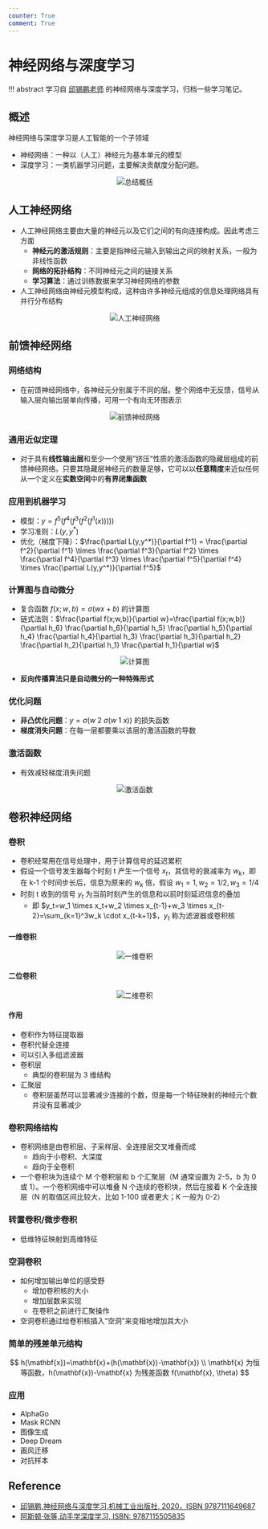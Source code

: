 ```yaml
---
counter: True
comment: True
---
```


# 神经网络与深度学习

!!! abstract
    学习自 [邱锡鹏老师](https://nndl.github.io/) 的神经网络与深度学习，归档一些学习笔记。


## 概述

神经网络与深度学习是人工智能的一个子领域

- 神经网络：一种以（人工）神经元为基本单元的模型
- 深度学习：一类机器学习问题，主要解决贡献度分配问题。

<center><img src="https://cdn.jujimeizuo.cn/note/cs/ai/dl/summary.jpg" alt="总结概括"></center>

## 人工神经网络

- 人工神经网络主要由大量的神经元以及它们之间的有向连接构成。因此考虑三方面
    - **神经元的激活规则**：主要是指神经元输入到输出之间的映射关系，一般为非线性函数
    - **网络的拓扑结构**：不同神经元之间的链接关系
    - **学习算法**：通过训练数据来学习神经网络的参数
- 人工神经网络由神经元模型构成，这种由许多神经元组成的信息处理网络具有并行分布结构

<center><img src="https://cdn.jujimeizuo.cn/note/cs/ai/dl/ANN.jpg" alt="人工神经网络"></center>

## 前馈神经网络

### 网络结构

- 在前馈神经网络中，各神经元分别属于不同的层。整个网络中无反馈，信号从输入层向输出层单向传播，可用一个有向无环图表示

<center><img src="https://cdn.jujimeizuo.cn/note/cs/ai/dl/FNN.jpg" alt="前馈神经网络"></center>

### 通用近似定理

- 对于具有**线性输出层**和至少一个使用”挤压“性质的激活函数的隐藏层组成的前馈神经网络。只要其隐藏层神经元的数量足够，它可以以**任意精度**来近似任何从一个定义在**实数空间**中的**有界闭集函数**

### 应用到机器学习

- 模型：$y=f^5(f^4(f^3(f^2(f^1(x)))))$
- 学习准则：$L(y,y^*)$
- 优化（梯度下降）：$\frac{\partial L(y,y^*)}{\partial f^1} = \frac{\partial f^2}{\partial f^1} \times \frac{\partial f^3}{\partial f^2} \times \frac{\partial f^4}{\partial f^3} \times \frac{\partial f^5}{\partial f^4} \times \frac{\partial L(y,y^*)}{\partial f^5}$

### 计算图与自动微分

- 复合函数 $f(x;w,b)=\sigma(wx+b)$ 的计算图
- 链式法则：$\frac{\partial f(x;w,b)}{\partial w}=\frac{\partial f(x;w,b)}{\partial h_6} \frac{\partial h_6}{\partial h_5} \frac{\partial h_5}{\partial h_4} \frac{\partial h_4}{\partial h_3} \frac{\partial h_3}{\partial h_2} \frac{\partial h_2}{\partial h_1} \frac{\partial h_1}{\partial w}$

<center><img src="https://cdn.jujimeizuo.cn/note/cs/ai/dl/fnn-compute-graph.jpg" alt="计算图"></center>

- **反向传播算法只是自动微分的一种特殊形式**

### 优化问题

- **非凸优化问题**：$y=\sigma(w \ 2 \ \sigma(w \ 1 \ x))$ 的损失函数
- **梯度消失问题**：在每一层都要乘以该层的激活函数的导数

### 激活函数

- 有效减轻梯度消失问题

<center><img src="https://cdn.jujimeizuo.cn/note/cs/ai/dl/activation-function.jpg" alt="激活函数"></center>


## 卷积神经网络

### 卷积

- 卷积经常用在信号处理中，用于计算信号的延迟累积
- 假设一个信号发生器每个时刻 t 产生一个信号 $x_t$，其信号的衰减率为 $w_k$，即在 k-1 个时间步长后，信息为原来的 $w_k$ 倍，假设 $w_1=1,w_2=1/2,w_3=1/4$
- 时刻 t 收到的信号 $y_t$ 为当前时刻产生的信息和以前时刻延迟信息的叠加
    - 即 $y_t=w_1 \times x_t+w_2 \times x_{t-1}+w_3 \times x_{t-2}=\sum_{k=1}^3w_k \cdot x_{t-k+1}$，$y_t$ 称为滤波器或卷积核

#### 一维卷积

<center><img src="https://cdn.jujimeizuo.cn/note/cs/ai/dl/1Dconv.png" alt="一维卷积"></center>


#### 二位卷积

<center><img src="https://cdn.jujimeizuo.cn/note/cs/ai/dl/2Dconv.png" alt="二维卷积"></center>


#### 作用

- 卷积作为特征提取器
- 卷积代替全连接
- 可以引入多组滤波器
- 卷积层
    - 典型的卷积层为 3 维结构
- 汇聚层
    - 卷积层虽然可以显著减少连接的个数，但是每一个特征映射的神经元个数并没有显著减少

### 卷积网络结构

- 卷积网络是由卷积层、子采样层、全连接层交叉堆叠而成
    - 趋向于小卷积、大深度
    - 趋向于全卷积
- 一个卷积块为连续个 M 个卷积层和 b 个汇聚层（M 通常设置为 2-5，b 为 0 或 1）。一个卷积网络中可以堆叠 N 个连续的卷积块，然后在接着 K 个全连接层（N 的取值区间比较大，比如 1-100 或者更大；K 一般为 0-2）

### 转置卷积/微步卷积

- 低维特征映射到高维特征

### 空洞卷积

- 如何增加输出单位的感受野
    - 增加卷积核的大小
    - 增加层数来实现
    - 在卷积之前进行汇聚操作
- 空洞卷积通过给卷积核插入“空洞”来变相地增加其大小


### 简单的残差单元结构

$$
h(\mathbf{x})=\mathbf{x}+(h(\mathbf{x})-\mathbf{x}) \\
\mathbf{x} 为恒等函数，h(\mathbf{x})-\mathbf{x} 为残差函数 f(\mathbf{x}, \theta)
$$

### 应用

- AlphaGo
- Mask RCNN
- 图像生成
- Deep Dream
- 画风迁移
- 对抗样本


## Reference

- [邱锡鹏,神经网络与深度学习,机械工业出版社, 2020，ISBN 9787111649687](https://nndl.github.io/)
- [阿斯顿·张等,动手学深度学习, ISBN: 9787115505835](https://d2l.ai/)